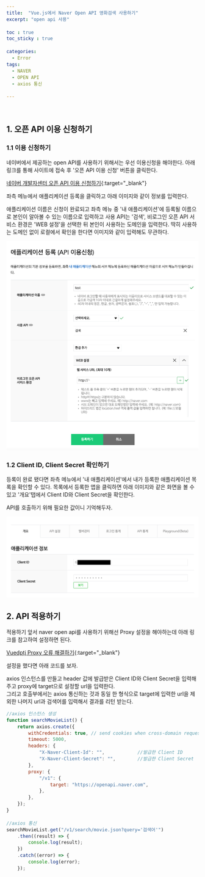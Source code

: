 ```yaml
---
title:  "Vue.js에서 Naver Open API 영화검색 사용하기"
excerpt: "open api 사용"

toc : true
toc_sticky : true

categories:
  - Error
tags: 
  - NAVER
  - OPEN API
  - axios 통신
  
---
```


<br/>


## 1. 오픈 API 이용 신청하기

### 1.1 이용 신청하기

네이버에서 제공하는 open API를 사용하기 위해서는 우선 이용신청을 해야한다. 아래 링크를 통해 사이트에 접속 후 '오픈 API 이용 신청' 버튼을 클릭한다.

[네이버 개발자센터 오픈 API 이용 신청하기](https://developers.naver.com/products/service-api/search/search.md){:target="_blank"}


좌측 메뉴에서 애플리케이션 등록을 클릭하고 아래 이미지와 같이 정보를 입력한다.

애플리케이션 이름은 신청이 완료되고 좌측 메뉴 중 '내 애플리케이션'에 등록될 이름으로 본인이 알아볼 수 있는 이름으로 입력하고
사용 API는 '검색', 비로그인 오픈 API 서비스 환경은 'WEB 설정'을 선택한 뒤 본인이 사용하는 도메인을 입력한다.
딱히 사용하는 도메인 없이 로컬에서 확인을 한다면 이미지와 같이 입력해도 무관하다.

<img src="/assets/images/naver_api1.png">

<br/>

### 1.2 Client ID, Client Secret 확인하기

등록이 완료 됐다면 좌측 메뉴에서 '내 애플리케이션'에서 내가 등록한 애플리케이션 목록을 확인할 수 있다.
목록에서 등록한 앱을 클릭하면 아래 이미지와 같은 화면을 볼 수 있고 '개요'탭에서 Client ID와 Client Secret을 확인한다.

API를 호출하기 위해 필요한 값이니 기억해두자.

<img src="/assets/images/naver_api2.png">


<br/>


## 2. API 적용하기

적용하기 앞서 naver open api를 사용하기 위해선 Proxy 설정을 해야하는데 아래 링크를 참고하여 설정하면 된다.

[Vuedptj Proxy 오류 해결하기](https://kdc7140.github.io/vue/vue013/){:target="_blank"}

설정을 했다면 아래 코드를 보자.

axios 인스턴스를 만들고 header 값에 발급받은 Client ID와 Client Secret을 입력해주고 proxy에 target으로 설정할 url을 입력한다.<br/>
그리고 호출부에서는 axios 통신하는 것과 동일 한 형식으로 target에 입력한 url을 제외한 나머지 url과 검색어를 입력해서 결과를 리턴 받는다.


```javascript
//axios 인스턴스 생성
function searchMovieList() {
    return axios.create({
        withCredentials: true, // send cookies when cross-domain requests
        timeout: 5000,
        headers: {
            "X-Naver-Client-Id": "",			//발급한 Client ID
            "X-Naver-Client-Secret": "",		//발급한 Client Secret
        },
        proxy: {
            "/v1": {
                target: "https://openapi.naver.com",
            },
        },
    });
}

//axios 통신
searchMovieList.get("/v1/search/movie.json?query='검색어'")
	.then((result) => {
		console.log(result);
	})
	.catch((error) => {
		console.log(error);
	});
``` 
















